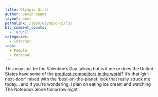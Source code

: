 ```yaml
---
title: Olympic Girls
author: Devin Reams
layout: post
permalink: /2006/olympic-girls/
btc_comment_counts:
  - 'a:0:{}'
categories:
  - Internet
tags:
  - People
  - Personal
---
```

This may just be the Valentine&#8217;s Day talking but is it me or does the United States have some of the [prettiest competitors][1] [in the world][2]? It&#8217;s that &#8216;girl-next-door&#8217; mixed with the &#8216;best-on-the-planet&#8217; look that really struck me today&#8230; and if you&#8217;re wondering, I plan on eating ice cream and watching The Notebook alone tomorrow night.

 [1]: http://www.nbcolympics.com/athletes/5058240/detail.html
 [2]: http://www.nbcolympics.com/snowboarding/5071767/detail.html